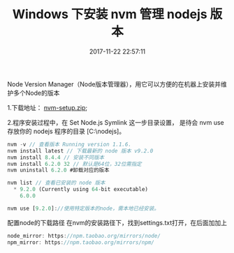 ﻿---
title: Windows 下安装 nvm 管理 nodejs 版本
date: 2017-11-22 22:57:11
tags: nodejs
categories: nvm
---
Node Version Manager（Node版本管理器），用它可以方便的在机器上安装并维护多个Node的版本
<!-- more -->
1.下载地址： [nvm-setup.zip](https://github.com/coreybutler/nvm-windows/releases "nvm下载");

2.程序安装过程中，在 Set Node.js Symlink 这一步目录设置，
是待会 nvm use 存放你的 nodejs 程序的目录 [C:\\nodejs]。

```javascript
nvm -v // 查看版本 Running version 1.1.6.
nvm install latest // 下载最新的 node 版本 v9.2.0
nvm install 8.4.4 // 安装不同版本
nvm install 6.2.0 32 // 默认是64位，32位需指定
nvm uninstall 6.2.0 #卸载对应的版本

nvm list // 查看已安装的 node 版本
  * 9.2.0 (Currently using 64-bit executable)
    6.0.0

nvm use [9.2.0]://使用特定版本的node，需本地已经安装。
```

配置node的下载路径
在nvm的安装路径下，找到settings.txt打开，在后面加加上

```javascript
node_mirror: https://npm.taobao.org/mirrors/node/
npm_mirror: https://npm.taobao.org/mirrors/npm/

```